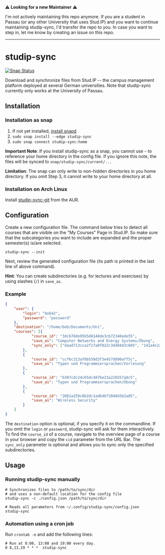 ⚠ **Looking for a new Maintainer** ⚠

I'm not actively maintaining this repo anymore.
If you are a student in Passau (or any other University that uses Stud.IP) and you want to continue maintaining studip-sync, I'd transfer the repo to you.
In case you want to step in, let me know by creating an issue on this repo.

---
# studip-sync

[![Snap Status](https://build.snapcraft.io/badge/woefe/studip-sync.svg)](https://build.snapcraft.io/user/woefe/studip-sync)

Download and synchronize files from Stud.IP -- the campus management platform deployed at several German universities.
Note that studip-sync currently only works at the University of Passau.

## Installation

### Installation as snap

1. If not yet installed, [install snapd](https://docs.snapcraft.io/core/install)
2. `sudo snap install --edge studip-sync`
3. `sudo snap connect studip-sync:home`

**Important Note**: If you install studip-sync as a snap, you cannot use `~` to reference your home directory in the
config file. If you ignore this note, the files will be synced to `snap/studip-sync/current/...`

**Limitation**: The snap can only write to non-hidden directories in you home directory. If you omit Step 3, it cannot
write to your home directory at all.

### Installation on Arch Linux
Install [studip-sync-git](https://aur.archlinux.org/packages/studip-sync-git/) from the AUR.

## Configuration

Create a new configuration file. The command below tries to detect all courses that are visible on the "My Courses" Page
in Stud.IP. So make sure that the subcategories you want to include are expanded and the proper semester(s) is/are
selected.

```shell
studip-sync --init
```
Next, review the generated configuration file (its path is printed in the last line of above command).

**Hint**: You can create subdirectories (e.g. for lectures and exercises) by using slashes (`/`) in `save_as`.

### Example

```json
{
    "user": {
        "login": "bob42",
        "password": "password"
    },
    "destination": "/home/bob/Documents/Uni",
    "courses": [{
            "course_id": "3dcb76de95b5d8148de3cb72340ade55",
            "save_as": "Computer Networks and Energy Systems/Übung",
            "sync_only": ["daad713cca2f27a0f022c34d84d3c605", "141a4c2ac3bd5b9f8321355192feead8"]
        },
        {
            "course_id": "ccf6c313af0b558d3f3e457d890aff5c",
            "save_as": "Typen und Programmiersprachen/Vorlesung"
        },
        {
            "course_id": "b307cdc24c65dc487be23a22b557a8c5",
            "save_as": "Typen und Programmiersprachen/Übung"
        },
        {
            "course_id": "2081a259c8b2dc1adb4bf2048d3b2a85",
            "save_as": "Wireless Security"
        }
    ]
}
```
The `destination` option is optional, if you specify it on the commandline.
If you omit the `login` or `password`, studip-sync will ask for them interactively.
To find the `course_id` of a course, navigate to the overview page of a course in your browser and copy the `cid` parameter from the URL Bar.
The `sync_only` parameter is optional and allows you to sync only the specified subdirectories.

## Usage
### Running studip-sync manually
```shell
# Synchronizes files to /path/to/sync/dir
# and uses a non-default location for the config file
studip-sync -c ./config.json /path/to/sync/dir

# Reads all parameters from ~/.config/studip-sync/config.json
studip-sync
```

### Automation using a cron job
Run `crontab -e` and add the following lines:
```
# Run at 8:00, 13:00 and 19:00 every day.
0 8,13,19 * * *  studip-sync
```
